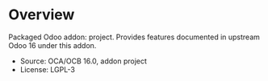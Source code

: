 # Overview

Packaged Odoo addon: project. Provides features documented in upstream Odoo 16 under this addon.

- Source: OCA/OCB 16.0, addon project
- License: LGPL-3
